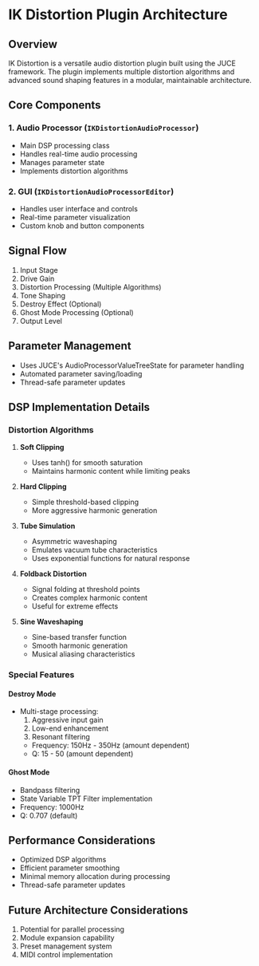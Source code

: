 # IK Distortion Plugin Architecture

## Overview
IK Distortion is a versatile audio distortion plugin built using the JUCE framework. The plugin implements multiple distortion algorithms and advanced sound shaping features in a modular, maintainable architecture.

## Core Components

### 1. Audio Processor (`IKDistortionAudioProcessor`)
- Main DSP processing class
- Handles real-time audio processing
- Manages parameter state
- Implements distortion algorithms

### 2. GUI (`IKDistortionAudioProcessorEditor`)
- Handles user interface and controls
- Real-time parameter visualization
- Custom knob and button components

## Signal Flow
1. Input Stage
2. Drive Gain
3. Distortion Processing (Multiple Algorithms)
4. Tone Shaping
5. Destroy Effect (Optional)
6. Ghost Mode Processing (Optional)
7. Output Level

## Parameter Management
- Uses JUCE's AudioProcessorValueTreeState for parameter handling
- Automated parameter saving/loading
- Thread-safe parameter updates

## DSP Implementation Details

### Distortion Algorithms
1. **Soft Clipping**
   - Uses tanh() for smooth saturation
   - Maintains harmonic content while limiting peaks

2. **Hard Clipping**
   - Simple threshold-based clipping
   - More aggressive harmonic generation

3. **Tube Simulation**
   - Asymmetric waveshaping
   - Emulates vacuum tube characteristics
   - Uses exponential functions for natural response

4. **Foldback Distortion**
   - Signal folding at threshold points
   - Creates complex harmonic content
   - Useful for extreme effects

5. **Sine Waveshaping**
   - Sine-based transfer function
   - Smooth harmonic generation
   - Musical aliasing characteristics

### Special Features

#### Destroy Mode
- Multi-stage processing:
  1. Aggressive input gain
  2. Low-end enhancement
  3. Resonant filtering
  - Frequency: 150Hz - 350Hz (amount dependent)
  - Q: 15 - 50 (amount dependent)

#### Ghost Mode
- Bandpass filtering
- State Variable TPT Filter implementation
- Frequency: 1000Hz
- Q: 0.707 (default)

## Performance Considerations
- Optimized DSP algorithms
- Efficient parameter smoothing
- Minimal memory allocation during processing
- Thread-safe parameter updates

## Future Architecture Considerations
1. Potential for parallel processing
2. Module expansion capability
3. Preset management system
4. MIDI control implementation 